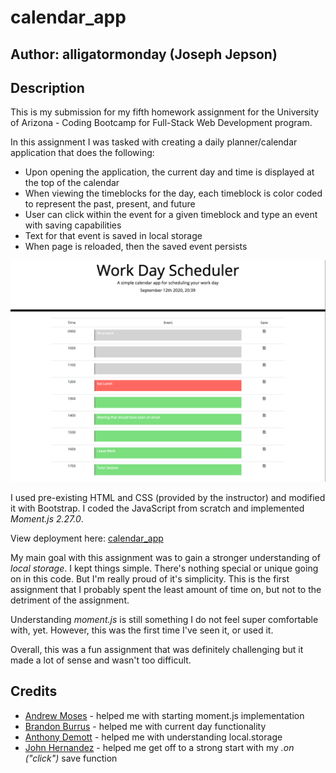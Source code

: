 # calendar_app

## Author: alligatormonday (Joseph Jepson)

## Description 

This is my submission for my fifth homework assignment for the University of Arizona - Coding Bootcamp for Full-Stack Web Development program.

In this assignment I was tasked with creating a daily planner/calendar application that does the following: 
* Upon opening the application, the current day and time is displayed at the top of the calendar
* When viewing the timeblocks for the day, each timeblock is color coded to represent the past, present, and future
* User can click within the event for a given timeblock and type an event with saving capabilities
* Text for that event is saved in local storage
* When page is reloaded, then the saved event persists

![Image of calendar application](/images/screenshot.png)

I used pre-existing HTML and CSS (provided by the instructor) and modified it with Bootstrap. I coded the JavaScript from scratch and implemented _Moment.js 2.27.0_.

View deployment here: [calendar_app](https://alligatormonday.github.io/calendar_app/)

My main goal with this assignment was to gain a stronger understanding of _local storage_. I kept things simple. There's nothing special or unique going on in this code. But I'm really proud of it's simplicity. This is the first assignment that I probably spent the least amount of time on, but not to the detriment of the assignment. 

Understanding _moment.js_ is still something I do not feel super comfortable with, yet. However, this was the first time I've seen it, or used it. 

Overall, this was a fun assignment that was definitely challenging but it made a lot of sense and wasn't too difficult. 

## Credits

* [Andrew Moses](https://github.com/andrewmosesdrive) - helped me with starting moment.js implementation
* [Brandon Burrus](https://github.com/BrandonBurrus) - helped me with current day functionality
* [Anthony Demott](https://github.com/java152001) - helped me with understanding local.storage
* [John Hernandez](https://github.com/jdhern17) - helped me get off to a strong start with my _.on ("click")_ save function 